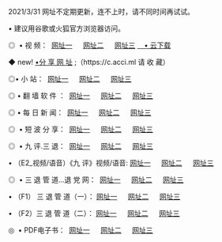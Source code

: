 <p>2021/3/31  网址不定期更新，连不上时，请不同时间再试试。
<p>• 建议用谷歌或火狐官方浏览器访问。
<p>◎  • 视 频： 
<a href="http://hgv.guitarhaven.com/" target="_blank">网址一</a> 　 
<a href="http://hsq.guitarhaven.com/" target="_blank">网址二</a> 　 
<a href="http://hsq.guitarhaven.com/b.html" target="_blank">网址三</a>
<a href="https://yadi.sk/d/d0sUeAOpal3njw" target="_blank">　• 云下载 </a></p>
<p>◆ new! <a href="http://hpl.guitarhaven.com/a.html">•分 享 网 址</a> ;（https://c.acci.ml 请 收 藏） </p>

<p>◎•  小 站：  
<a href="http://hgv.guitarhaven.com/f.html" target="_blank">网址一</a> 　 
<a href="http://hsq.guitarhaven.com/h.html" target="_blank">网址二</a> 　 
<a href="http://hsq.guitarhaven.com/k/" target="_blank">网址三</a></p><p>

<p>◎  • 翻 墙 软 件 ：  
<a href="http://hgv.guitarhaven.com/ff/" target="_blank">网址一</a> 　 
<a href="http://hsq.guitarhaven.com/s/read/a1_nd.html" target="_blank">网址二</a> 　 
<a href="http://hsq.guitarhaven.com/ff/index.html" target="_blank">网址三</a></p>
<p>◎  • 每 日 新 闻：  
<a href="http://hgv.guitarhaven.com/day/" target="_blank">网址一</a> 　 
<a href="http://hsq.guitarhaven.com/day/" target="_blank">网址二</a> 　 
<a href="http://hsq.guitarhaven.com/day/index.html" target="_blank">网址三</a></p>
<p>◎   • 短 波 分 享：  
<a href="http://hgv.guitarhaven.com/h/" target="_blank">网址一</a> 　 
<a href="http://hsq.guitarhaven.com/h/" target="_blank">网址二</a> 　 
<a href="http://hsq.guitarhaven.com/h/index.html" target="_blank">网址三</a></p>
<p>◎   • 九 评.三 退：  
<a href="http://hgv.guitarhaven.com/t/" target="_blank">网址一</a> 　 
<a href="http://hsq.guitarhaven.com/v2/index.html" target="_blank">网址二</a> 　 
<a href="http://hsq.guitarhaven.com/tt/index.html" target="_blank">网址三</a> 　</p>
<p>  • （E2_视频/语音）《九 评》视频/语音: 
<a href="http://hgv.guitarhaven.com/7738.html" target="_blank">网址一</a> 　 
<a href="http://hsq.guitarhaven.com/7614.html" target="_blank">网址二</a> 　 
<a href="http://hsq.guitarhaven.com/7633.html" target="_blank">网址三</a></p>
<p>◎   • 三 退 管 道...退 党 网：  
<a href="http://hgv.guitarhaven.com/go/td1.html" target="_blank">网址一</a> 　 
<a href="http://hsq.guitarhaven.com/go/td2.html" target="_blank">网址二</a> 　 
<a href="http://hsq.guitarhaven.com/go/td3.html" target="_blank">网址三</a></p>
<p>  • （F1） 三 退 管 道（一）： 
<a href="http://hgv.guitarhaven.com/dd/" target="_blank">网址一</a> 　 
<a href="http://hsq.guitarhaven.com/s/read/a1_tdx.html" target="_blank">网址二</a> 　 
<a href="http://hsq.guitarhaven.com/dd/" target="_blank">网址三</a></p>
<p>  • （F2）三 退 管 道（二）： 
<a href="http://hsq.guitarhaven.com/d/" target="_blank">网址一</a> 　 
<a href="http://hgv.guitarhaven.com/d/index.html" target="_blank">网址二</a> 　 
<a href="http://hsq.guitarhaven.com/d/" target="_blank">网址三</a></p>
<p>◎   • PDF电子书：  
<a href="http://hgv.guitarhaven.com/p/" target="_blank">网址一</a> 　 
<a href="http://hsq.guitarhaven.com/p/index.html" target="_blank">网址二</a> 　 
<a href="http://hsq.guitarhaven.com/p/" target="_blank">网址三</a></p>
